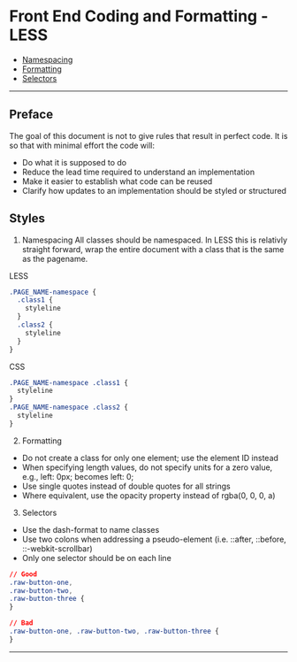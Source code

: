 # Front End Coding and Formatting - LESS

 * [Namespacing](#namespacing)
 * [Formatting](#formatting)
 * [Selectors](#selectors)

------------------------------------------------

## Preface

The goal of this document is not to give rules that result in perfect code. It is so that with minimal effort the code will:
* Do what it is supposed to do
* Reduce the lead time required to understand an implementation
* Make it easier to establish what code can be reused
* Clarify how updates to an implementation should be styled or structured 

## Styles

1. <a name="namespacing">Namespacing</a>
All classes should be namespaced. In LESS this is relativly straight forward, wrap the entire document with a class that is the same as the pagename.

LESS

```css
.PAGE_NAME-namespace {
  .class1 {
    styleline
  }
  .class2 {
    styleline
  }
}
```

CSS

```css
.PAGE_NAME-namespace .class1 {
  styleline
}
.PAGE_NAME-namespace .class2 {
  styleline
}
```


2. <a name="formatting">Formatting</a>
- Do not create a class for only one element; use the element ID instead
- When specifying length values, do not specify units for a zero value, e.g., left: 0px; becomes left: 0;  
- Use single quotes instead of double quotes for all strings
- Where equivalent, use the opacity property instead of rgba(0, 0, 0, a)


3. <a name="selectors">Selectors</a>
- Use the dash-format to name classes
- Use two colons when addressing a pseudo-element (i.e. ::after, ::before, ::-webkit-scrollbar)
- Only one selector should be on each line

```css
// Good
.raw-button-one,
.raw-button-two,
.raw-button-three {
}

// Bad    
.raw-button-one, .raw-button-two, .raw-button-three {
}
```

----------